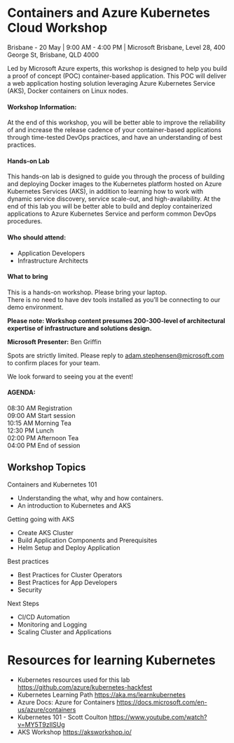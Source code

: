 # Containers and Azure Kubernetes Cloud Workshop 
Brisbane - 20 May | 9:00 AM - 4:00 PM | Microsoft Brisbane, Level 28, 400 George St, Brisbane, QLD 4000

Led by Microsoft Azure experts, this workshop is designed to help you build a proof of concept (POC) container-based application. This POC will deliver a web application hosting solution leveraging Azure Kubernetes Service (AKS), Docker containers on Linux nodes.

#### Workshop Information:  

At the end of this workshop, you will be better able to improve the reliability of and increase the release cadence of your container-based applications through time-tested DevOps practices, and have an understanding of best practices.

#### Hands-on Lab 

This hands-on lab is designed to guide you through the process of building and deploying Docker images to the Kubernetes platform hosted on Azure Kubernetes Services (AKS), in addition to learning how to work with dynamic service discovery, service scale-out, and high-availability.
At the end of this lab you will be better able to build and deploy containerized applications to Azure Kubernetes Service and perform common DevOps procedures.

#### Who should attend:  
- Application Developers
- Infrastructure Architects

#### What to bring
This is a hands-on workshop. Please bring your laptop.  
There is no need to have dev tools installed as you’ll be connecting to our demo environment. 

**Please note: Workshop content presumes 200-300-level of architectural expertise of infrastructure and solutions design.** 

**Microsoft Presenter:** Ben Griffin

Spots are strictly limited. Please reply to adam.stephensen@microsoft.com to confirm places for your team. 

We look forward to seeing you at the event!

#### AGENDA:
08:30 AM	Registration  
09:00 AM	Start session  
10:15 AM	Morning Tea  
12:30 PM	Lunch  
02:00 PM	Afternoon Tea  
04:00 PM	End of session  
 

## Workshop Topics

Containers and Kubernetes 101 
- Understanding the what, why and how containers. 
- An introduction to Kubernetes and AKS

Getting going with AKS
- Create AKS Cluster
- Build Application Components and Prerequisites
- Helm Setup and Deploy Application

Best practices 
- Best Practices for Cluster Operators
- Best Practices for App Developers
- Security

Next Steps
- CI/CD Automation
- Monitoring and Logging
- Scaling Cluster and Applications

# Resources for learning Kubernetes

- Kubernetes resources used for this lab https://github.com/azure/kubernetes-hackfest
- Kubernetes Learning Path https://aka.ms/learnkubernetes
- Azure Docs: Azure for Containers https://docs.microsoft.com/en-us/azure/containers
- Kubernetes 101 - Scott Coulton https://www.youtube.com/watch?v=MY5T9zIlSUg
- AKS Workshop https://aksworkshop.io/
